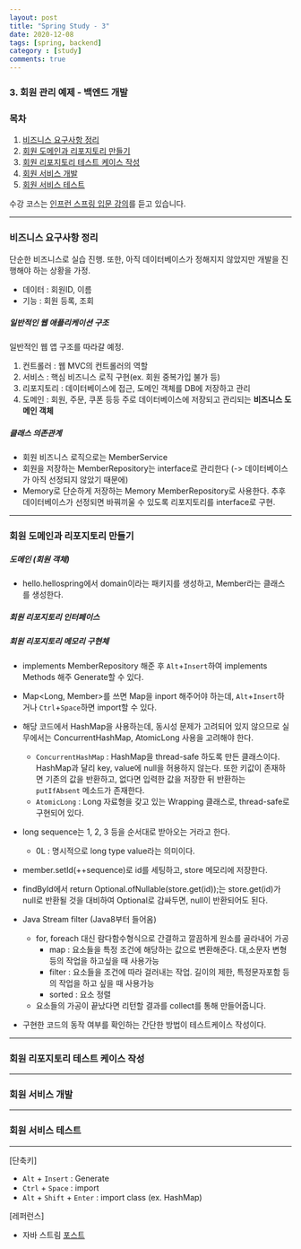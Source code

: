 ```yaml
---
layout: post
title: "Spring Study - 3"
date: 2020-12-08
tags: [spring, backend]
category : [study]
comments: true
---
```


### 3. 회원 관리 예제 - 백엔드 개발

### 목차  
1. <a href="#1">비즈니스 요구사항 정리</a>  
2. <a href="#2">회원 도메인과 리포지토리 만들기</a>
3. <a href="#3">회원 리포지토리 테스트 케이스 작성</a>
1. <a href="#4">회원 서비스 개발</a>
1. <a href="#5">회원 서비스 테스트</a>

수강 코스는 <a href="https://www.inflearn.com/course/%EC%8A%A4%ED%94%84%EB%A7%81-%EC%9E%85%EB%AC%B8-%EC%8A%A4%ED%94%84%EB%A7%81%EB%B6%80%ED%8A%B8/">인프런 스프링 입문 강의</a>를 듣고 있습니다.  

---
<a name="1"></a>
### 비즈니스 요구사항 정리  
단순한 비즈니스로 실습 진행. 또한, 아직 데이터베이스가 정해지지 않았지만 개발을 진행해야 하는 상황을 가정.  
- 데이터 : 회원ID, 이름  
- 기능 : 회원 등록, 조회  

##### 일반적인 웹 애플리케이션 구조
일반적인 웹 앱 구조를 따라갈 예정.  
1. 컨트롤러 : 웹 MVC의 컨트롤러의 역할
2. 서비스 : 핵심 비즈니스 로직 구현(ex. 회원 중복가입 불가 등)
3. 리포지토리 : 데이터베이스에 접근, 도메인 객체를 DB에 저장하고 관리  
4. 도메인 : 회원, 주문, 쿠폰 등등 주로 데이터베이스에 저장되고 관리되는 **비즈니스 도메인 객체**

##### 클래스 의존관계
- 회원 비즈니스 로직으로는 MemberService  
- 회원을 저장하는 MemberRepository는 interface로 관리한다 (-> 데이터베이스가 아직 선정되지 않았기 때문에)
- Memory로 단순하게 저장하는 Memory MemberRepository로 사용한다. 추후 데이터베이스가 선정되면 바꿔끼울 수 있도록 리포지토리를 interface로 구현.

---
<a name="2"></a>
### 회원 도메인과 리포지토리 만들기
##### 도메인 (회원 객체)
- hello.hellospring에서 domain이라는 패키지를 생성하고, Member라는 클래스를 생성한다.

##### 회원 리포지토리 인터페이스

##### 회원 리포지토리 메모리 구현체
- implements MemberRepository 해준 후 `Alt`+`Insert`하여 implements Methods 해주 Generate할 수 있다.
- Map<Long, Member>를 쓰면 Map을 inport 해주어야 하는데, `Alt`+`Insert`하거나 `Ctrl`+`Space`하면 import할 수 있다.
- 해당 코드에서 HashMap을 사용하는데, 동시성 문제가 고려되어 있지 않으므로 실무에서는 ConcurrentHashMap, AtomicLong 사용을 고려해야 한다.
  - `ConcurrentHashMap` : HashMap을 thread-safe 하도록 만든 클래스이다. HashMap과 달리 key, value에 null을 허용하지 않는다. 또한 키값이 존재하면 기존의 값을 반환하고, 없다면 입력한 값을 저장한 뒤 반환하는 `putIfAbsent` 메소드가 존재한다.
  - `AtomicLong` : Long 자료형을 갖고 있는 Wrapping 클래스로, thread-safe로 구현되어 있다.
- long sequence는 1, 2, 3 등을 순서대로 받아오는 거라고 한다.
  - 0L : 명시적으로 long type value라는 의미이다.
- member.setId(++sequence)로 id를 세팅하고, store 메모리에 저장한다.
- findById에서 return Optional.ofNullable(store.get(id));는 store.get(id)가 null로 반환될 것을 대비하여 Optional로 감싸두면, null이 반환되어도 된다.
- Java Stream filter (Java8부터 들어옴)
  - for, foreach 대신 람다함수형식으로 간결하고 깔끔하게 원소를 골라내어 가공
    - map : 요소들을 특정 조건에 해당하는 값으로 변환해준다. 대,소문자 변형 등의 작업을 하고싶을 때 사용가능
    - filter : 요소들을 조건에 따라 걸러내는 작업. 길이의 제한, 특정문자포함 등의 작업을 하고 싶을 때 사용가능
    - sorted : 요소 정렬
  - 요소들의 가공이 끝났다면 리턴할 결과를 collect를 통해 만들어줍니다.

- 구현한 코드의 동작 여부를 확인하는 간단한 방법이 테스트케이스 작성이다.

---
<a name="3"></a>
### 회원 리포지토리 테스트 케이스 작성

---
<a name="4"></a>
### 회원 서비스 개발

---
<a name="5"></a>
### 회원 서비스 테스트

---
[단축키]
- `Alt` + `Insert` : Generate
- `Ctrl` + `Space` : import
- `Alt` + `Shift` + `Enter` : import class (ex. HashMap)

[레퍼런스]
- 자바 스트림 [포스트](https://dpdpwl.tistory.com/81)
